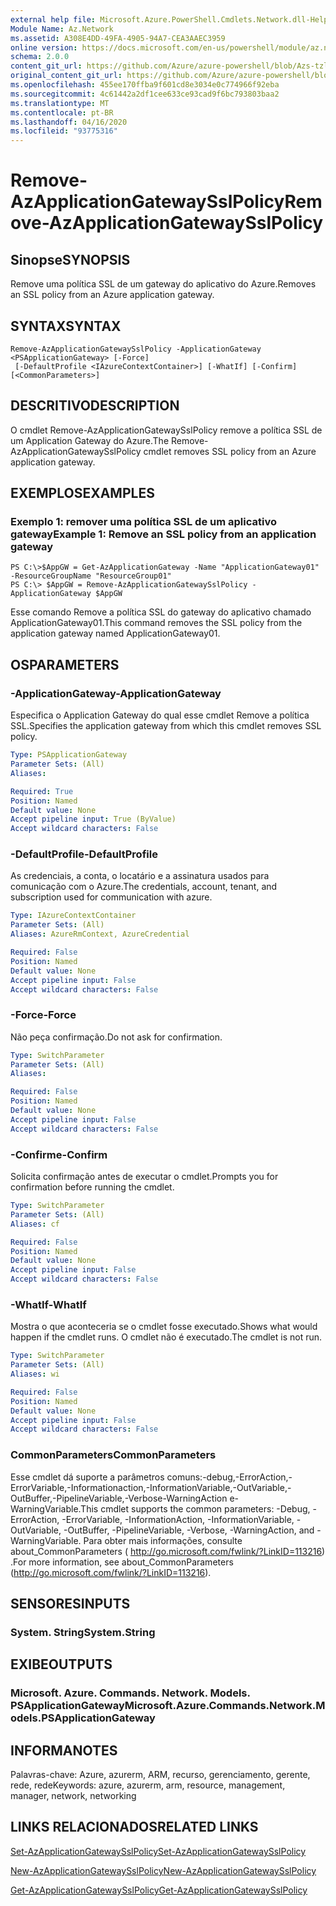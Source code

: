 ```yaml
---
external help file: Microsoft.Azure.PowerShell.Cmdlets.Network.dll-Help.xml
Module Name: Az.Network
ms.assetid: A308E4DD-49FA-4905-94A7-CEA3AAEC3959
online version: https://docs.microsoft.com/en-us/powershell/module/az.network/remove-azapplicationgatewaysslpolicy
schema: 2.0.0
content_git_url: https://github.com/Azure/azure-powershell/blob/Azs-tzl/src/Network/Network/help/Remove-AzApplicationGatewaySslPolicy.md
original_content_git_url: https://github.com/Azure/azure-powershell/blob/Azs-tzl/src/Network/Network/help/Remove-AzApplicationGatewaySslPolicy.md
ms.openlocfilehash: 455ee170ffba9f601cd8e3034e0c774966f92eba
ms.sourcegitcommit: 4c61442a2df1cee633ce93cad9f6bc793803baa2
ms.translationtype: MT
ms.contentlocale: pt-BR
ms.lasthandoff: 04/16/2020
ms.locfileid: "93775316"
---
```

# <span data-ttu-id="5ac8c-101">Remove-AzApplicationGatewaySslPolicy</span><span class="sxs-lookup"><span data-stu-id="5ac8c-101">Remove-AzApplicationGatewaySslPolicy</span></span>

## <span data-ttu-id="5ac8c-102">Sinopse</span><span class="sxs-lookup"><span data-stu-id="5ac8c-102">SYNOPSIS</span></span>
<span data-ttu-id="5ac8c-103">Remove uma política SSL de um gateway do aplicativo do Azure.</span><span class="sxs-lookup"><span data-stu-id="5ac8c-103">Removes an SSL policy from an Azure application gateway.</span></span>

## <span data-ttu-id="5ac8c-104">SYNTAX</span><span class="sxs-lookup"><span data-stu-id="5ac8c-104">SYNTAX</span></span>

```
Remove-AzApplicationGatewaySslPolicy -ApplicationGateway <PSApplicationGateway> [-Force]
 [-DefaultProfile <IAzureContextContainer>] [-WhatIf] [-Confirm] [<CommonParameters>]
```

## <span data-ttu-id="5ac8c-105">DESCRITIVO</span><span class="sxs-lookup"><span data-stu-id="5ac8c-105">DESCRIPTION</span></span>
<span data-ttu-id="5ac8c-106">O cmdlet Remove-AzApplicationGatewaySslPolicy remove a política SSL de um Application Gateway do Azure.</span><span class="sxs-lookup"><span data-stu-id="5ac8c-106">The Remove-AzApplicationGatewaySslPolicy cmdlet removes SSL policy from an Azure application gateway.</span></span>

## <span data-ttu-id="5ac8c-107">EXEMPLOS</span><span class="sxs-lookup"><span data-stu-id="5ac8c-107">EXAMPLES</span></span>

### <span data-ttu-id="5ac8c-108">Exemplo 1: remover uma política SSL de um aplicativo gateway</span><span class="sxs-lookup"><span data-stu-id="5ac8c-108">Example 1: Remove an SSL policy from an application gateway</span></span>
```
PS C:\>$AppGW = Get-AzApplicationGateway -Name "ApplicationGateway01" -ResourceGroupName "ResourceGroup01"
PS C:\> $AppGW = Remove-AzApplicationGatewaySslPolicy -ApplicationGateway $AppGW
```

<span data-ttu-id="5ac8c-109">Esse comando Remove a política SSL do gateway do aplicativo chamado ApplicationGateway01.</span><span class="sxs-lookup"><span data-stu-id="5ac8c-109">This command removes the SSL policy from the application gateway named ApplicationGateway01.</span></span>

## <span data-ttu-id="5ac8c-110">OS</span><span class="sxs-lookup"><span data-stu-id="5ac8c-110">PARAMETERS</span></span>

### <span data-ttu-id="5ac8c-111">-ApplicationGateway</span><span class="sxs-lookup"><span data-stu-id="5ac8c-111">-ApplicationGateway</span></span>
<span data-ttu-id="5ac8c-112">Especifica o Application Gateway do qual esse cmdlet Remove a política SSL.</span><span class="sxs-lookup"><span data-stu-id="5ac8c-112">Specifies the application gateway from which this cmdlet removes SSL policy.</span></span>

```yaml
Type: PSApplicationGateway
Parameter Sets: (All)
Aliases: 

Required: True
Position: Named
Default value: None
Accept pipeline input: True (ByValue)
Accept wildcard characters: False
```

### <span data-ttu-id="5ac8c-113">-DefaultProfile</span><span class="sxs-lookup"><span data-stu-id="5ac8c-113">-DefaultProfile</span></span>
<span data-ttu-id="5ac8c-114">As credenciais, a conta, o locatário e a assinatura usados para comunicação com o Azure.</span><span class="sxs-lookup"><span data-stu-id="5ac8c-114">The credentials, account, tenant, and subscription used for communication with azure.</span></span>

```yaml
Type: IAzureContextContainer
Parameter Sets: (All)
Aliases: AzureRmContext, AzureCredential

Required: False
Position: Named
Default value: None
Accept pipeline input: False
Accept wildcard characters: False
```

### <span data-ttu-id="5ac8c-115">-Force</span><span class="sxs-lookup"><span data-stu-id="5ac8c-115">-Force</span></span>
<span data-ttu-id="5ac8c-116">Não peça confirmação.</span><span class="sxs-lookup"><span data-stu-id="5ac8c-116">Do not ask for confirmation.</span></span>

```yaml
Type: SwitchParameter
Parameter Sets: (All)
Aliases: 

Required: False
Position: Named
Default value: None
Accept pipeline input: False
Accept wildcard characters: False
```

### <span data-ttu-id="5ac8c-117">-Confirme</span><span class="sxs-lookup"><span data-stu-id="5ac8c-117">-Confirm</span></span>
<span data-ttu-id="5ac8c-118">Solicita confirmação antes de executar o cmdlet.</span><span class="sxs-lookup"><span data-stu-id="5ac8c-118">Prompts you for confirmation before running the cmdlet.</span></span>

```yaml
Type: SwitchParameter
Parameter Sets: (All)
Aliases: cf

Required: False
Position: Named
Default value: None
Accept pipeline input: False
Accept wildcard characters: False
```

### <span data-ttu-id="5ac8c-119">-WhatIf</span><span class="sxs-lookup"><span data-stu-id="5ac8c-119">-WhatIf</span></span>
<span data-ttu-id="5ac8c-120">Mostra o que aconteceria se o cmdlet fosse executado.</span><span class="sxs-lookup"><span data-stu-id="5ac8c-120">Shows what would happen if the cmdlet runs.</span></span>
<span data-ttu-id="5ac8c-121">O cmdlet não é executado.</span><span class="sxs-lookup"><span data-stu-id="5ac8c-121">The cmdlet is not run.</span></span>

```yaml
Type: SwitchParameter
Parameter Sets: (All)
Aliases: wi

Required: False
Position: Named
Default value: None
Accept pipeline input: False
Accept wildcard characters: False
```

### <span data-ttu-id="5ac8c-122">CommonParameters</span><span class="sxs-lookup"><span data-stu-id="5ac8c-122">CommonParameters</span></span>
<span data-ttu-id="5ac8c-123">Esse cmdlet dá suporte a parâmetros comuns:-debug,-ErrorAction,-ErrorVariable,-Informationaction,-InformationVariable,-OutVariable,-OutBuffer,-PipelineVariable,-Verbose-WarningAction e-WarningVariable.</span><span class="sxs-lookup"><span data-stu-id="5ac8c-123">This cmdlet supports the common parameters: -Debug, -ErrorAction, -ErrorVariable, -InformationAction, -InformationVariable, -OutVariable, -OutBuffer, -PipelineVariable, -Verbose, -WarningAction, and -WarningVariable.</span></span> <span data-ttu-id="5ac8c-124">Para obter mais informações, consulte about_CommonParameters ( http://go.microsoft.com/fwlink/?LinkID=113216) .</span><span class="sxs-lookup"><span data-stu-id="5ac8c-124">For more information, see about_CommonParameters (http://go.microsoft.com/fwlink/?LinkID=113216).</span></span>

## <span data-ttu-id="5ac8c-125">SENSORES</span><span class="sxs-lookup"><span data-stu-id="5ac8c-125">INPUTS</span></span>

### <span data-ttu-id="5ac8c-126">System. String</span><span class="sxs-lookup"><span data-stu-id="5ac8c-126">System.String</span></span>

## <span data-ttu-id="5ac8c-127">EXIBE</span><span class="sxs-lookup"><span data-stu-id="5ac8c-127">OUTPUTS</span></span>

### <span data-ttu-id="5ac8c-128">Microsoft. Azure. Commands. Network. Models. PSApplicationGateway</span><span class="sxs-lookup"><span data-stu-id="5ac8c-128">Microsoft.Azure.Commands.Network.Models.PSApplicationGateway</span></span>

## <span data-ttu-id="5ac8c-129">INFORMA</span><span class="sxs-lookup"><span data-stu-id="5ac8c-129">NOTES</span></span>
<span data-ttu-id="5ac8c-130">Palavras-chave: Azure, azurerm, ARM, recurso, gerenciamento, gerente, rede, rede</span><span class="sxs-lookup"><span data-stu-id="5ac8c-130">Keywords: azure, azurerm, arm, resource, management, manager, network, networking</span></span>

## <span data-ttu-id="5ac8c-131">LINKS RELACIONADOS</span><span class="sxs-lookup"><span data-stu-id="5ac8c-131">RELATED LINKS</span></span>

[<span data-ttu-id="5ac8c-132">Set-AzApplicationGatewaySslPolicy</span><span class="sxs-lookup"><span data-stu-id="5ac8c-132">Set-AzApplicationGatewaySslPolicy</span></span>](./Set-AzApplicationGatewaySslPolicy.md)

[<span data-ttu-id="5ac8c-133">New-AzApplicationGatewaySslPolicy</span><span class="sxs-lookup"><span data-stu-id="5ac8c-133">New-AzApplicationGatewaySslPolicy</span></span>](./New-AzApplicationGatewaySslPolicy.md)

[<span data-ttu-id="5ac8c-134">Get-AzApplicationGatewaySslPolicy</span><span class="sxs-lookup"><span data-stu-id="5ac8c-134">Get-AzApplicationGatewaySslPolicy</span></span>](./Get-AzApplicationGatewaySslPolicy.md)

